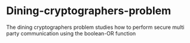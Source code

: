 # Dining-cryptographers-problem
The dining cryptographers problem studies how to perform secure multi party communication using the boolean-OR function
